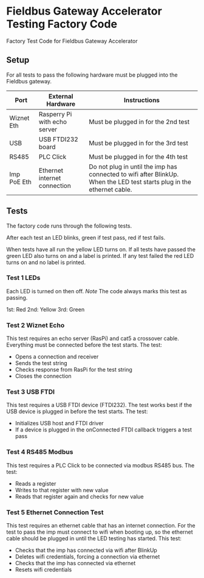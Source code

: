 # Fieldbus Gateway Accelerator Testing Factory Code

Factory Test Code for Fieldbus Gateway Accelerator

## Setup

For all tests to pass the following hardware must be plugged into the Fieldbus gateway.  

| Port        | External Hardware            | Instructions         |
| ----------- | ---------------------------- | -------------------- |
| Wiznet Eth  | Rasperry Pi with echo server | Must be plugged in for the 2nd test |
| USB         | USB FTDI232 board            | Must be plugged in for the 3rd test | 
| RS485       | PLC Click                    | Must be plugged in for the 4th test |
| Imp PoE Eth | Ethernet internet connection | Do not plug in until the imp has connected to wifi after BlinkUp. When the LED test starts plug in the ethernet cable. |


## Tests

The factory code runs through the following tests. 

After each test an LED blinks, green if test pass, red if test fails. 

When tests have all run the yellow LED turns on. If all tests have passed the green LED also turns on and a label is printed. If any test failed the red LED turns on and no label is printed.  

### Test 1 LEDs

Each LED is turned on then off.  *Note* The code always marks this test as passing.

1st: Red
2nd: Yellow
3rd: Green 

### Test 2 Wiznet Echo

This test requires an echo server (RasPi) and cat5 a crossover cable. Everything must be connected before the test starts. The test: 

* Opens a connection and receiver
* Sends the test string
* Checks response from RasPi for the test string
* Closes the connection

### Test 3 USB FTDI

This test requires a USB FTDI device (FTDI232). The test works best if the USB device is plugged in before the test starts. The test: 

* Initializes USB host and FTDI driver
* If a device is plugged in the onConnected FTDI callback triggers a test pass

### Test 4 RS485 Modbus

This test requires a PLC Click to be connected via modbus RS485 bus. The test:

* Reads a register
* Writes to that register with new value
* Reads that register again and checks for new value

### Test 5 Ethernet Connection Test

This test requires an ethernet cable that has an internet connection. For the test to pass the imp must connect to wifi when booting up, so the ethernet cable should be plugged in until the LED testing has started. This test:

* Checks that the imp has connected via wifi after BlinkUp
* Deletes wifi credentials, forcing a connection via ethernet
* Checks that the imp has connected via ethernet 
* Resets wifi credentials